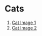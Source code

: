 # Cats
1. [Cat Image 1](https://www.flickr.com/photos/rainerstropek/16075613156/)
2. [Cat Image 2](https://www.flickr.com/photos/96828128@N02/16925552798/)
